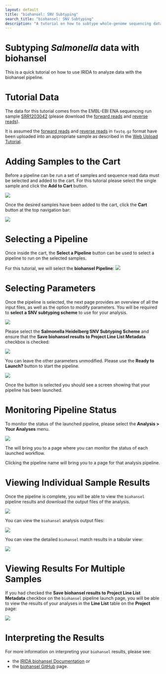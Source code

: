 ```yaml
---
layout: default
title: "biohansel: SNV Subtyping"
search_title: "biohansel: SNV Subtyping"
description: "A tutorial on how to subtype whole-genome sequencing data with biohansel"
---
```


Subtyping *Salmonella* data with biohansel
============================================
This is a quick tutorial on how to use IRIDA to analyze data with the biohansel pipeline.


Tutorial Data
=============

The data for this tutorial comes from the EMBL-EBI ENA sequencing run sample [SRR1203042] (please download the [forward reads] and [reverse reads]). 

It is assumed the [forward reads] and [reverse reads] in `fastq.gz` format have been uploaded into an appropriate sample as described in the [Web Upload Tutorial]. 


Adding Samples to the Cart
==========================

Before a pipeline can be run a set of samples and sequence read data must be selected and added to the cart. For this tutorial please select the single sample and click the **Add to Cart** button.

![](images/add-to-cart.png)

Once the desired samples have been added to the cart, click the **Cart** button at the top navigation bar:

![](images/cart-button.png)


Selecting a Pipeline
====================

Once inside the cart, the **Select a Pipeline** button can be used to select a pipeline to run on the selected samples.

For this tutorial, we will select the **biohansel Pipeline**: 
![](images/select-a-pipeline.png)


Selecting Parameters
====================

Once the pipeline is selected, the next page provides an overview of all the input files, as well as the option to modify parameters. You will be required to **select a SNV subtyping scheme** to use for your analysis.

![](images/bio_hansel-pipeline_launch-initial.png)

Please select the **Salmonella Heidelberg SNV Subtyping Scheme** and ensure that the **Save biohansel results to Project Line List Metadata** checkbox is checked:

![](images/bio_hansel-pipeline_launch-selected_scheme-save_to_sample_metadata.png)

You can leave the other parameters unmodified. Please use the **Ready to Launch?** button to start the pipeline.

![](images/launch.png)

Once the button is selected you should see a screen showing that your pipeline has been launched.


Monitoring Pipeline Status
==========================

To monitor the status of the launched pipeline, please select the **Analysis > Your Analyses** menu.

![](images/analysis.png)

The will bring you to a page where you can monitor the status of each launched workflow.

Clicking the pipeline name will bring you to a page for that analysis pipeline. 


Viewing Individual Sample Results
=================================

Once the pipeline is complete, you will be able to view the `biohansel` pipeline results and download the output files of the analysis.

![](images/bio_hansel-analysis-details-SRR1203042.png)

You can view the `biohansel` analysis output files:

![](images/bio_hansel-analysis_details-SRR1203042-output-preview.png)

You can view the detailed `biohansel` match results in a tabular view:

![](images/bio_hansel-analysis_details-preview-match_results.png)


Viewing Results For Multiple Samples
====================================

If you had checked the **Save biohansel results to Project Line List Metadata** checkbox on the `biohansel` pipeline launch page, you will be able to view the results of your analyses in the **Line List** table on the **Project** page:

![](images/bio_hansel-line_list_table-3-samples.png)


Interpreting the Results
========================

For more information on interpreting your `biohansel` results, please see:

- the [IRIDA biohansel Documentation][docs] or 
- the [biohansel GitHub] page.


[SRR1203042]: https://www.ebi.ac.uk/ena/data/view/SRR1203042&display=html
[forward reads]: ftp://ftp.sra.ebi.ac.uk/vol1/fastq/SRR120/002/SRR1203042/SRR1203042_1.fastq.gz
[reverse reads]: ftp://ftp.sra.ebi.ac.uk/vol1/fastq/SRR120/002/SRR1203042/SRR1203042_2.fastq.gz
[Web Upload Tutorial]: ../web-upload/
[docs]: ../../user/biohansel/
[biohansel GitHub]: https://github.com/phac-nml/biohansel
